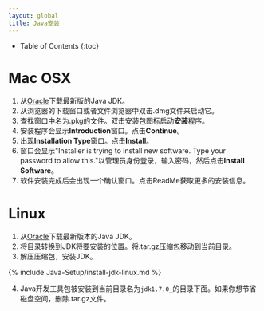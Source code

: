 ```yaml
---
layout: global
title: Java安装
---
```


* Table of Contents
{:toc}

# Mac OSX

1.  从[Oracle](http://www.oracle.com/technetwork/java/javase/downloads/index.html)下载最新版的Java JDK。
2.  从浏览器的下载窗口或者文件浏览器中双击.dmg文件来启动它。
3.  查找窗口中名为.pkg的文件。双击安装包图标启动**安装**程序。
4.  安装程序会显示**Introduction**窗口。点击**Continue**。
5.  出现**Installation Type**窗口。点击**Install**。
6.  窗口会显示"Installer is trying to install new software. Type your password to allow this."以管理员身份登录，输入密码，然后点击**Install Software**。
7.  软件安装完成后会出现一个确认窗口。点击ReadMe获取更多的安装信息。

# Linux

1.  从[Oracle](http://www.oracle.com/technetwork/java/javase/downloads/index.html)下载最新版本的Java JDK。
2.  将目录转换到JDK将要安装的位置。将.tar.gz压缩包移动到当前目录。
3.  解压压缩包，安装JDK。

{% include Java-Setup/install-jdk-linux.md %}

4.  Java开发工具包被安装到当前目录名为`jdk1.7.0_`的目录下面。如果你想节省磁盘空间，删除.tar.gz文件。
